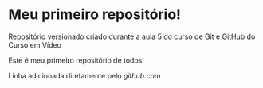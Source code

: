 # Meu primeiro repositório!
 Repositório versionado criado durante a aula 5 do curso de Git e GitHub do Curso em Vídeo

 Este é meu primeiro repositório de todos!

Linha adicionada diretamente pelo _github.com_
